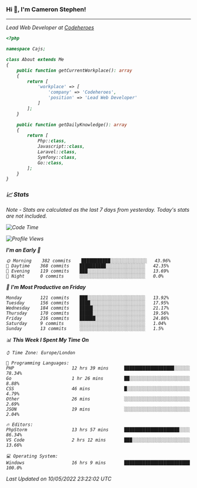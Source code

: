 ### Hi 👋, I'm Cameron Stephen!
<hr>
<p><em>Lead Web Developer at <a href="https://codeheroes.co.uk">Codeheroes</a></p>


```php
<?php

namespace Cajs;

class About extends Me
{
    public function getCurrentWorkplace(): array
    {
        return [
            'workplace' => [
                'company' => 'Codeheroes',
                'position' => 'Lead Web Developer'
            ]
        ];
    }

    public function getDailyKnowledge(): array
    {
        return [
            Php::class,
            Javascript::class,
            Laravel::class,
            Symfony::class,
            Go::class,
        ];
    }
}
```

### 📈 Stats
<p><em>Note - Stats are calculated as the last 7 days from yesterday. Today's stats are not included.</em></p>


<!--START_SECTION:waka-->
![Code Time](http://img.shields.io/badge/Code%20Time-0-blue)

![Profile Views](http://img.shields.io/badge/Profile%20Views-0-blue)

**I'm an Early 🐤** 

```text
🌞 Morning    382 commits    ███████████░░░░░░░░░░░░░░   43.96% 
🌆 Daytime    368 commits    ██████████░░░░░░░░░░░░░░░   42.35% 
🌃 Evening    119 commits    ███░░░░░░░░░░░░░░░░░░░░░░   13.69% 
🌙 Night      0 commits      ░░░░░░░░░░░░░░░░░░░░░░░░░   0.0%

```
📅 **I'm Most Productive on Friday** 

```text
Monday       121 commits    ███░░░░░░░░░░░░░░░░░░░░░░   13.92% 
Tuesday      156 commits    ████░░░░░░░░░░░░░░░░░░░░░   17.95% 
Wednesday    184 commits    █████░░░░░░░░░░░░░░░░░░░░   21.17% 
Thursday     170 commits    █████░░░░░░░░░░░░░░░░░░░░   19.56% 
Friday       216 commits    ██████░░░░░░░░░░░░░░░░░░░   24.86% 
Saturday     9 commits      ░░░░░░░░░░░░░░░░░░░░░░░░░   1.04% 
Sunday       13 commits     ░░░░░░░░░░░░░░░░░░░░░░░░░   1.5%

```


📊 **This Week I Spent My Time On** 

```text
⌚︎ Time Zone: Europe/London

💬 Programming Languages: 
PHP                      12 hrs 39 mins      ███████████████████░░░░░░   78.34% 
Go                       1 hr 26 mins        ██░░░░░░░░░░░░░░░░░░░░░░░   8.88% 
CSS                      46 mins             █░░░░░░░░░░░░░░░░░░░░░░░░   4.79% 
Other                    26 mins             ░░░░░░░░░░░░░░░░░░░░░░░░░   2.69% 
JSON                     19 mins             ░░░░░░░░░░░░░░░░░░░░░░░░░   2.04%

🔥 Editors: 
PhpStorm                 13 hrs 57 mins      █████████████████████░░░░   86.34% 
VS Code                  2 hrs 12 mins       ███░░░░░░░░░░░░░░░░░░░░░░   13.66%

💻 Operating System: 
Windows                  16 hrs 9 mins       █████████████████████████   100.0%

```


 Last Updated on 10/05/2022 23:22:02 UTC
<!--END_SECTION:waka-->
